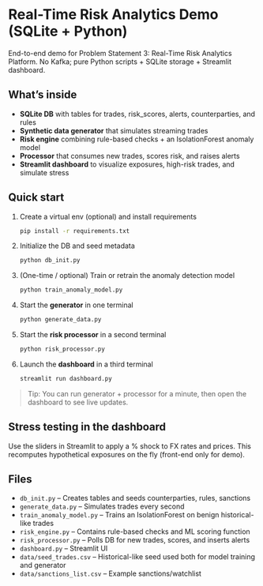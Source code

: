 # Real-Time Risk Analytics Demo (SQLite + Python)

End-to-end demo for Problem Statement 3: Real-Time Risk Analytics Platform.
No Kafka; pure Python scripts + SQLite storage + Streamlit dashboard.

## What’s inside
- **SQLite DB** with tables for trades, risk_scores, alerts, counterparties, and rules
- **Synthetic data generator** that simulates streaming trades
- **Risk engine** combining rule-based checks + an IsolationForest anomaly model
- **Processor** that consumes new trades, scores risk, and raises alerts
- **Streamlit dashboard** to visualize exposures, high-risk trades, and simulate stress

## Quick start
1. Create a virtual env (optional) and install requirements
   ```bash
   pip install -r requirements.txt
   ```

2. Initialize the DB and seed metadata
   ```bash
   python db_init.py
   ```

3. (One-time / optional) Train or retrain the anomaly detection model
   ```bash
   python train_anomaly_model.py
   ```

4. Start the **generator** in one terminal
   ```bash
   python generate_data.py
   ```

5. Start the **risk processor** in a second terminal
   ```bash
   python risk_processor.py
   ```

6. Launch the **dashboard** in a third terminal
   ```bash
   streamlit run dashboard.py
   ```

> Tip: You can run generator + processor for a minute, then open the dashboard to see live updates.

## Stress testing in the dashboard
Use the sliders in Streamlit to apply a % shock to FX rates and prices. This recomputes hypothetical exposures on the fly (front-end only for demo).

## Files
- `db_init.py` – Creates tables and seeds counterparties, rules, sanctions
- `generate_data.py` – Simulates trades every second
- `train_anomaly_model.py` – Trains an IsolationForest on benign historical-like trades
- `risk_engine.py` – Contains rule-based checks and ML scoring function
- `risk_processor.py` – Polls DB for new trades, scores, and inserts alerts
- `dashboard.py` – Streamlit UI
- `data/seed_trades.csv` – Historical-like seed used both for model training and generator
- `data/sanctions_list.csv` – Example sanctions/watchlist
